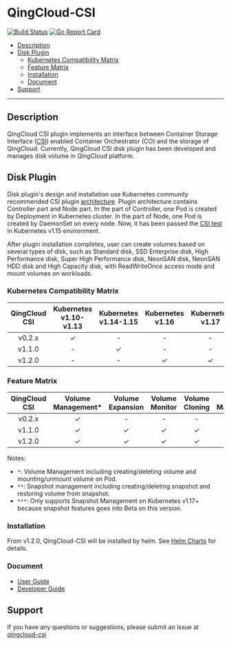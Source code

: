 # QingCloud-CSI

[![Build Status](https://travis-ci.org/yunify/qingcloud-csi.svg?branch=master)](https://travis-ci.org/yunify/qingcloud-csi)
[![Go Report Card](https://goreportcard.com/badge/github.com/yunify/qingcloud-csi)](https://goreportcard.com/report/github.com/yunify/qingcloud-csi)

<!-- START doctoc generated TOC please keep comment here to allow auto update -->
<!-- DON'T EDIT THIS SECTION, INSTEAD RE-RUN doctoc TO UPDATE -->

- [Description](#description)
- [Disk Plugin](#disk-plugin)
  - [Kubernetes Compatibility Matrix](#kubernetes-compatibility-matrix)
  - [Feature Matrix](#feature-matrix)
  - [Installation](#installation)
  - [Document](#document)
- [Support](#support)

<!-- END doctoc generated TOC please keep comment here to allow auto update -->

---

## Description
QingCloud CSI plugin implements an interface between Container Storage Interface ([CSI](https://github.com/container-storage-interface/)) enabled Container Orchestrator (CO) and the storage of QingCloud. Currently, QingCloud CSI disk plugin has been developed and manages disk volume in QingCloud platform.

## Disk Plugin

Disk plugin's design and installation use Kubernetes community recommended CSI plugin [architecture](https://github.com/kubernetes/community/blob/master/contributors/design-proposals/storage/container-storage-interface.md#recommended-mechanism-for-deploying-csi-drivers-on-kubernetes). Plugin architecture contains Controller part and Node part. In the part of Controller, one Pod is created by Deployment in Kubernetes cluster. In the part of Node, one Pod is created by DaemonSet on every node. Now, it has been passed the [CSI test](https://github.com/kubernetes-csi/csi-test) in Kubernetes v1.15 environment.

After plugin installation completes, user can create volumes based on several types of disk, such as Standard disk, SSD Enterprise disk, High Performance disk, Super High Performance disk, NeonSAN disk, NeonSAN HDD disk and High Capacity disk, with ReadWriteOnce access mode and mount volumes on workloads.

### Kubernetes Compatibility Matrix

|QingCloud CSI|Kubernetes v1.10-v1.13|Kubernetes v1.14-1.15|Kubernetes v1.16|Kubernetes v1.17|
|:---:|:---:|:---:|:---:|:---:|
|v0.2.x|✓|-|-|-|
|v1.1.0|-|✓|-|-|
|v1.2.0|-|-|✓|✓|

### Feature Matrix

|QingCloud CSI | Volume Management* | Volume Expansion | Volume Monitor | Volume Cloning| Snapshot Management**| Topology Awareness|
|:---:|:---:|:---:|:---:|:---:|:---:|:---:|
|v0.2.x |✓|-|-|-|-|-|
|v1.1.0 |✓|✓|✓|✓|✓|✓|
|v1.2.0 |✓|✓|✓|✓|✓***|✓|

Notes:
- `*`: Volume Management including creating/deleting volume and mounting/unmount volume on Pod.
- `**`: Snapshot management including creating/deleting snapshot and restoring volume from snapshot.
- `***`: Only supports Snapshot Management on Kubernetes v1.17+ because snapshot features goes into Beta on this version.

### Installation 
From v1.2.0, QingCloud-CSI will be installed by helm. See [Helm Charts](https://github.com/kubesphere/helm-charts/tree/master/src/test/csi-qingcloud) for details.

### Document
- [User Guide](docs/user-guide.md)
- [Developer Guide](docs/developer-guide.md)

## Support
If you have any questions or suggestions, please submit an issue at [qingcloud-csi](https://github.com/yunify/qingcloud-csi/issues)

